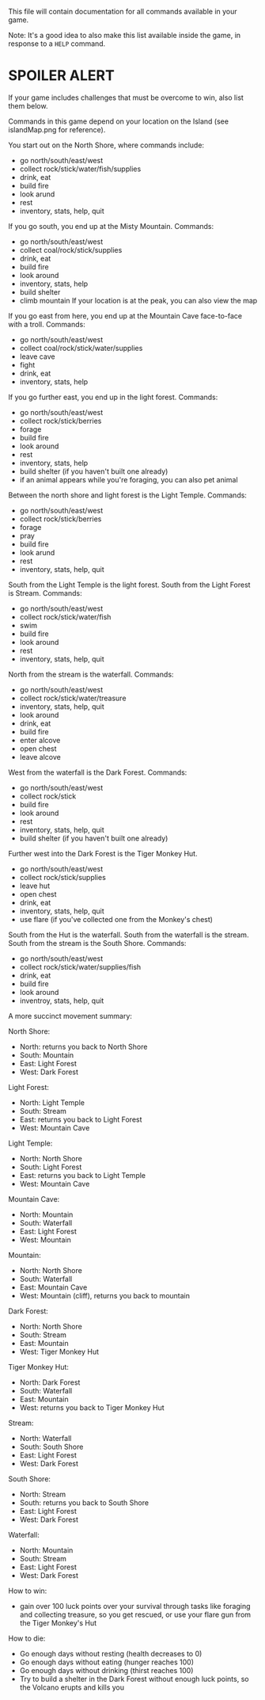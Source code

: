 This file will contain documentation for all commands available in your game.

Note:  It's a good idea to also make this list available inside the game, in response to a `HELP` command.


# SPOILER ALERT

If your game includes challenges that must be overcome to win, also list them below.

Commands in this game depend on your location on the Island (see islandMap.png for reference).

You start out on the North Shore, where commands include:
- go north/south/east/west
- collect rock/stick/water/fish/supplies
- drink, eat
- build fire
- look arund
- rest
- inventory, stats, help, quit

If you go south, you end up at the Misty Mountain. Commands:
- go north/south/east/west
- collect coal/rock/stick/supplies
- drink, eat
- build fire
- look around
- inventory, stats, help
- build shelter
- climb mountain
If your location is at the peak, you can also view the map

If you go east from here, you end up at the Mountain Cave face-to-face with a troll. Commands:
- go north/south/east/west
- collect coal/rock/stick/water/supplies
- leave cave
- fight
- drink, eat
- inventory, stats, help

If you go further east, you end up in the light forest. Commands:
- go north/south/east/west
- collect rock/stick/berries
- forage
- build fire
- look around
- rest
- inventory, stats, help
- build shelter (if you haven't built one already)
- if an animal appears while you're foraging, you can also pet animal

Between the north shore and light forest is the Light Temple. Commands:
- go north/south/east/west
- collect rock/stick/berries
- forage
- pray
- build fire
- look arund
- rest
- inventory, stats, help, quit

South from the Light Temple is the light forest. South from the Light Forest is Stream. Commands:
- go north/south/east/west
- collect rock/stick/water/fish
- swim
- build fire
- look around
- rest
- inventory, stats, help, quit

North from the stream is the waterfall. Commands:
- go north/south/east/west
- collect rock/stick/water/treasure
- inventory, stats, help, quit
- look around
- drink, eat
- build fire
- enter alcove
- open chest
- leave alcove

West from the waterfall is the Dark Forest. Commands:
- go north/south/east/west
- collect rock/stick
- build fire
- look around
- rest
- inventory, stats, help, quit
- build shelter (if you haven't built one already)

Further west into the Dark Forest is the Tiger Monkey Hut. 
- go north/south/east/west
- collect rock/stick/supplies
- leave hut
- open chest
- drink, eat
- inventory, stats, help, quit
- use flare (if you've collected one from the Monkey's chest)

South from the Hut is the waterfall. South from the waterfall is the stream. South from the stream is the South Shore. Commands:
- go north/south/east/west
- collect rock/stick/water/supplies/fish
- drink, eat
- build fire
- look around
- inventroy, stats, help, quit

A more succinct movement summary:

North Shore:
- North: returns you back to North Shore
- South: Mountain
- East: Light Forest
- West: Dark Forest

Light Forest:
- North: Light Temple
- South: Stream
- East: returns you back to Light Forest
- West: Mountain Cave

Light Temple:
- North: North Shore
- South: Light Forest
- East: returns you back to Light Temple
- West: Mountain Cave

Mountain Cave:
- North: Mountain
- South: Waterfall
- East: Light Forest
- West: Mountain 

Mountain:
- North: North Shore
- South: Waterfall
- East: Mountain Cave
- West: Mountain (cliff), returns you back to mountain

Dark Forest:
- North: North Shore
- South: Stream
- East: Mountain
- West: Tiger Monkey Hut

Tiger Monkey Hut:
- North: Dark Forest
- South: Waterfall
- East: Mountain
- West: returns you back to Tiger Monkey Hut

Stream:
- North: Waterfall
- South: South Shore
- East: Light Forest
- West: Dark Forest

South Shore:
- North: Stream
- South: returns you back to South Shore
- East: Light Forest
- West: Dark Forest

Waterfall:
- North: Mountain
- South: Stream
- East: Light Forest
- West: Dark Forest

How to win:
- gain over 100 luck points over your survival through tasks like foraging and collecting treasure, so you get rescued, or use your flare gun from the Tiger Monkey's Hut

How to die:
- Go enough days without resting (health decreases to 0)
- Go enough days without eating (hunger reaches 100)
- Go enough days without drinking (thirst reaches 100)
- Try to build a shelter in the Dark Forest without enough luck points, so the Volcano erupts and kills you



